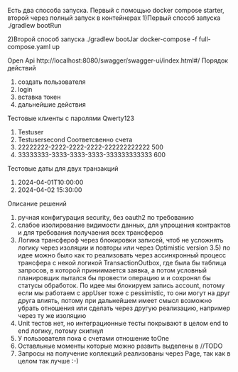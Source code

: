 Есть два способа запуска. Первый с помощью docker compose starter, второй через полный запуск в контейнерах
1)Первый способ запуска
./gradlew bootRun


2)Второй способ запуска 
./gradlew bootJar
docker-compose -f full-compose.yaml up


Open Api
http://localhost:8080/swagger/swagger-ui/index.html#/
Порядок действий 
1) создать пользователя
2) login
3) вставка токен
4) дальнейшие действия


Тестовые клиенты с паролями Qwerty123
1) Testuser 
2) Testusersecond
Соответсвенно счета
1) 22222222-2222-2222-2222-222222222222 500
2) 33333333-3333-3333-3333-333333333333 600

Тестовые даты для двух транзакций
1) 2024-04-01T10:00:00
2) 2024-04-02 15:30:00


Описание решений
1) ручная конфигурация security, без oauth2 по требованию
2) слабое изолирование видимости данных, для упрощения контрактов и для требования получаения всех трансферов
3) Логика трансфероф через блокировки записей, чтоб не усложнять логику через изоляции и повторы или через Optimistic version
3.5) по идее можно было как то реализовать через ассинхронный процесс трансфера с некой логикой TransactionOutbox,
где была бы таблица запросов, в которой приниимается заявка, а потом условный планировщик пытался бы провести операцию и
и сохронял бы статусы обработок. По идее мы блокируем запись account, потому если мы работаем с appUser тоже с pessimistic,
то они могут на друг друга влиять, потому при дальнейшем имеет смысл возможно убрать отношения или сделать через другую реализацию,
например через ту же изоляцию
4) Unit тестов нет, но интеграционные тесты покрывают в целом end to end логику, потому скипнул
5) У пользователя пока с счетами отношение toOne
6) Оставльные моменты которые можно развить выделены в //TODO
7) Запросы на получение коллекций реализованы через Page, так как в целом так лучше :-)

